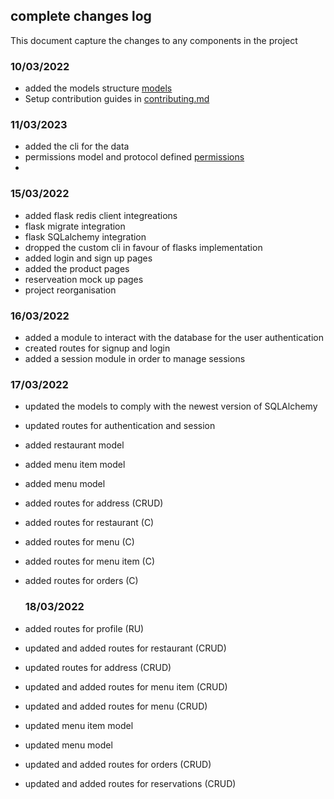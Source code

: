 ## complete changes log
This document capture the changes to any components in the project
### 10/03/2022 
 - added the models structure [models](./models/)
 - Setup contribution guides in [contributing.md](./CONTRIBUTING.md)

### 11/03/2023
 - added the cli for the data 
 - permissions model and protocol defined [permissions](./models/permissions/)
 - 
 
 ### 15/03/2022
 - added flask redis client integreations 
 - flask migrate integration 
 - flask SQLalchemy  integration 
 - dropped the custom cli in favour of flasks implementation 
 - added login and sign up pages 
 - added the product pages 
 - reserveation mock up pages 
 - project reorganisation 

 ### 16/03/2022
 - added a module to interact with the database for the user authentication
 - created routes for signup and login
 - added a session module in order to manage sessions

  ### 17/03/2022
 - updated the models to comply with the newest version of SQLAlchemy
 - updated routes for authentication and session
 - added restaurant model
 - added menu item model
 - added menu model
 - added routes for address (CRUD)
 - added routes for restaurant (C)
 - added routes for menu (C)
 - added routes for menu item (C)
 - added routes for orders (C)

   ### 18/03/2022
 - added routes for profile (RU)
 - updated and added routes for restaurant (CRUD)
 - updated routes for address (CRUD)
 - updated and added routes for menu item (CRUD)
 - updated and added routes for menu (CRUD)
 - updated menu item model
 - updated menu model
 - updated and added routes for orders (CRUD)
 - updated and added routes for reservations (CRUD)
